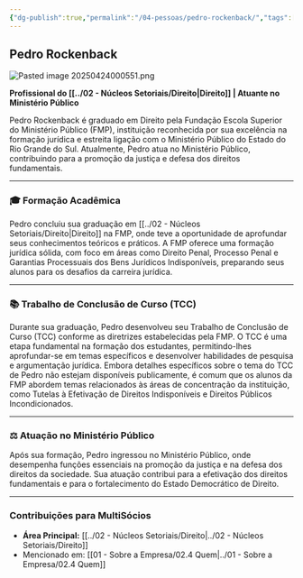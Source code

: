 ```yaml
---
{"dg-publish":true,"permalink":"/04-pessoas/pedro-rockenback/","tags":["person","profile","direito"],"noteIcon":""}
---
```


## Pedro Rockenback

![Pasted image 20250424000551.png](/img/user/Pasted%20image%2020250424000551.png)

**Profissional do [[../02 - Núcleos Setoriais/Direito\|Direito]] | Atuante no Ministério Público**

Pedro Rockenback é graduado em Direito pela Fundação Escola Superior do Ministério Público (FMP), instituição reconhecida por sua excelência na formação jurídica e estreita ligação com o Ministério Público do Estado do Rio Grande do Sul. Atualmente, Pedro atua no Ministério Público, contribuindo para a promoção da justiça e defesa dos direitos fundamentais.

---

### 🎓 Formação Acadêmica

Pedro concluiu sua graduação em [[../02 - Núcleos Setoriais/Direito\|Direito]] na FMP, onde teve a oportunidade de aprofundar seus conhecimentos teóricos e práticos. A FMP oferece uma formação jurídica sólida, com foco em áreas como Direito Penal, Processo Penal e Garantias Processuais dos Bens Jurídicos Indisponíveis, preparando seus alunos para os desafios da carreira jurídica.

---

### 📚 Trabalho de Conclusão de Curso (TCC)

Durante sua graduação, Pedro desenvolveu seu Trabalho de Conclusão de Curso (TCC) conforme as diretrizes estabelecidas pela FMP. O TCC é uma etapa fundamental na formação dos estudantes, permitindo-lhes aprofundar-se em temas específicos e desenvolver habilidades de pesquisa e argumentação jurídica. Embora detalhes específicos sobre o tema do TCC de Pedro não estejam disponíveis publicamente, é comum que os alunos da FMP abordem temas relacionados às áreas de concentração da instituição, como Tutelas à Efetivação de Direitos Indisponíveis e Direitos Públicos Incondicionados.

---

### ⚖️ Atuação no Ministério Público

Após sua formação, Pedro ingressou no Ministério Público, onde desempenha funções essenciais na promoção da justiça e na defesa dos direitos da sociedade. Sua atuação contribui para a efetivação dos direitos fundamentais e para o fortalecimento do Estado Democrático de Direito.

---

### Contribuições para MultiSócios
*   **Área Principal:** [[../02 - Núcleos Setoriais/Direito\|../02 - Núcleos Setoriais/Direito]]
*   Mencionado em: [[01 - Sobre a Empresa/02.4 Quem\|../01 - Sobre a Empresa/02.4 Quem]]